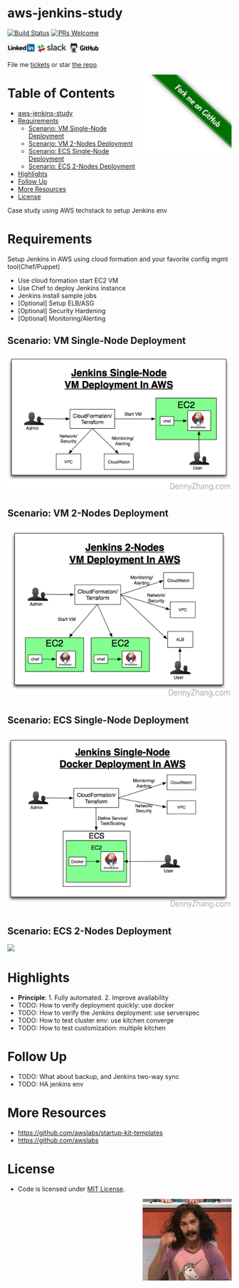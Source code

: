 # aws-jenkins-study

[![Build Status](https://travis-ci.org/DennyZhang/aws-jenkins-study.svg?branch=master)](https://travis-ci.org/DennyZhang/aws-jenkins-study) [![PRs Welcome](https://img.shields.io/badge/PRs-welcome-brightgreen.svg)](http://makeapullrequest.com)

[![LinkedIn](https://raw.githubusercontent.com/USDevOps/mywechat-slack-group/master/images/linkedin.png)](https://www.linkedin.com/in/dennyzhang001) [![Slack](https://raw.githubusercontent.com/USDevOps/mywechat-slack-group/master/images/slack.png)](https://www.dennyzhang.com/slack) [![Github](https://raw.githubusercontent.com/USDevOps/mywechat-slack-group/master/images/github.png)](https://github.com/DennyZhang)

File me [tickets](https://github.com/DennyZhang/aws-jenkins-study/issues) or star [the repo](https://github.com/DennyZhang/aws-jenkins-study).

<a href="https://github.com/DennyZhang?tab=followers"><img align="right" width="200" height="183" src="https://raw.githubusercontent.com/USDevOps/mywechat-slack-group/master/images/fork_github.png" /></a>

Table of Contents
=================

   * [aws-jenkins-study](#aws-jenkins-study)
   * [Requirements](#requirements)
      * [Scenario: VM Single-Node Deployment](#scenario-vm-single-node-deployment)
      * [Scenario: VM 2-Nodes Deployment](#scenario-vm-2-nodes-deployment)
      * [Scenario: ECS Single-Node Deployment](#scenario-ecs-single-node-deployment)
      * [Scenario: ECS 2-Nodes Deployment](#scenario-ecs-2-nodes-deployment)
   * [Highlights](#highlights)
   * [Follow Up](#follow-up)
   * [More Resources](#more-resources)
   * [License](#license)

Case study using AWS techstack to setup Jenkins env

# Requirements
Setup Jenkins in AWS using cloud formation and your favorite config mgmt tool(Chef/Puppet)
- Use cloud formation start EC2 VM
- Use Chef to deploy Jenkins instance
- Jenkins install sample jobs
- [Optional] Setup ELB/ASG
- [Optional] Security Hardening
- [Optional] Monitoring/Alerting

## Scenario: VM Single-Node Deployment
![](misc/jenkins_vm_aio.png)

## Scenario: VM 2-Nodes Deployment
![](misc/jenkins_vm_2nodes.png)

## Scenario: ECS Single-Node Deployment
![](misc/jenkins_docker_aio.png)

## Scenario: ECS 2-Nodes Deployment
![](https://github.com/DennyZhang/aws-jenkins-study/blob/master/misc/jenkins_docker_2nodes.png)

# Highlights
- **Principle**: 1. Fully automated. 2. Improve availability
- TODO: How to verify deployment quickly: use docker
- TODO: How to verify the Jenkins deployment: use serverspec
- TODO: How to test cluster env: use kitchen converge
- TODO: How to test customization: multiple kitchen

# Follow Up
- TODO: What about backup, and Jenkins two-way sync
- TODO: HA jenkins env

# More Resources
- https://github.com/awslabs/startup-kit-templates
- https://github.com/awslabs

# License
- Code is licensed under [MIT License](https://www.dennyzhang.com/wp-content/mit_license.txt).

<img align="right" width="200" height="183" src="https://raw.githubusercontent.com/USDevOps/mywechat-slack-group/master/images/magic.gif">
